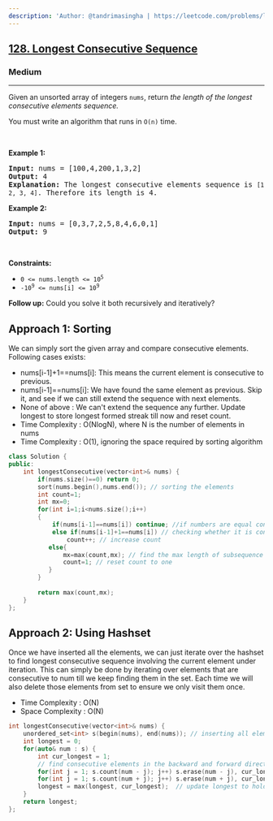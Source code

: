 ```yaml
---
description: 'Author: @tandrimasingha | https://leetcode.com/problems/longest-consecutive-sequence/'
---
```


<h2><a href="https://leetcode.com/problems/longest-consecutive-sequence/">128. Longest Consecutive Sequence</a></h2><h3>Medium</h3><hr><div><p>Given an unsorted array of integers <code>nums</code>, return <em>the length of the longest consecutive elements sequence.</em></p>

<p>You must write an algorithm that runs in&nbsp;<code>O(n)</code>&nbsp;time.</p>

<p>&nbsp;</p>
<p><strong>Example 1:</strong></p>

<pre><strong>Input:</strong> nums = [100,4,200,1,3,2]
<strong>Output:</strong> 4
<strong>Explanation:</strong> The longest consecutive elements sequence is <code>[1, 2, 3, 4]</code>. Therefore its length is 4.
</pre>

<p><strong>Example 2:</strong></p>

<pre><strong>Input:</strong> nums = [0,3,7,2,5,8,4,6,0,1]
<strong>Output:</strong> 9
</pre>

<p>&nbsp;</p>
<p><strong>Constraints:</strong></p>

<ul>
	<li><code>0 &lt;= nums.length &lt;= 10<sup>5</sup></code></li>
	<li><code>-10<sup>9</sup> &lt;= nums[i] &lt;= 10<sup>9</sup></code></li>
</ul>
</div>

**Follow up:** Could you solve it both recursively and iteratively?

## Approach 1: Sorting

We can simply sort the given array and compare consecutive elements. Following cases exists:

- nums[i-1]+1==nums[i]: This means the current element is consecutive to previous.
- nums[i-1]==nums[i]: We have found the same element as previous. Skip it, and see if we can still extend the sequence with next elements.
- None of above : We can't extend the sequence any further. Update longest to store longest formed streak till now and reset count.
- Time Complexity : O(NlogN), where N is the number of elements in nums
- Time Complexity : O(1), ignoring the space required by sorting algorithm
<Tabs>
<TabItem value="c++" label="C++">
<SolutionAuthor name="@tandrimasingha"/>

```cpp
class Solution {
public:
    int longestConsecutive(vector<int>& nums) {
        if(nums.size()==0) return 0;
        sort(nums.begin(),nums.end()); // sorting the elements
        int count=1;
        int mx=0;
        for(int i=1;i<nums.size();i++)
        {
            if(nums[i-1]==nums[i]) continue; //if numbers are equal continue
            else if(nums[i-1]+1==nums[i]) // checking whether it is consequetive or not
                count++; // increase count
           else{
               mx=max(count,mx); // find the max length of subsequence
               count=1; // reset count to one
           }
        }
      
        return max(count,mx);
    }
};
```

</Tabs>

## Approach 2: Using Hashset
	
Once we have inserted all the elements, we can just iterate over the hashset to find longest consecutive sequence involving the current element under iteration. This can simply be done by iterating over elements that are consecutive to num till we keep finding them in the set. Each time we will also delete those elements from set to ensure we only visit them once.
- Time Complexity : O(N)
- Space Complexity : O(N)

<Tabs>
<TabItem value="c++" label="c++">
<SolutionAuthor name="@tandrimasingha"/>

```cpp
int longestConsecutive(vector<int>& nums) {
	unordered_set<int> s(begin(nums), end(nums)); // inserting all elements into hashset
	int longest = 0;
	for(auto& num : s) {
		int cur_longest = 1;
		// find consecutive elements in the backward and forward direction from num
		for(int j = 1; s.count(num - j); j++) s.erase(num - j), cur_longest++;
		for(int j = 1; s.count(num + j); j++) s.erase(num + j), cur_longest++;
		longest = max(longest, cur_longest);  // update longest to hold longest consecutive sequence till now
	}
	return longest;
};
```
</TabItem>
</Tabs>

